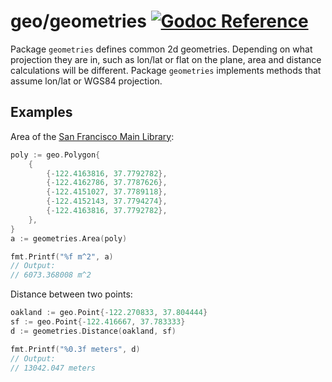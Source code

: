 # geo/geometries [![Godoc Reference](https://pkg.go.dev/badge/github.com/pchchv/geo)](https://pkg.go.dev/github.com/pchchv/geo/geometries)

Package `geometries` defines common 2d geometries.
Depending on what projection they are in,
such as lon/lat or flat on the plane,
area and distance calculations will be different.
Package `geometries` implements methods that assume lon/lat or WGS84 projection.

## Examples

Area of the [San Francisco Main Library](https://www.openstreetmap.org/way/24446086):

```go
poly := geo.Polygon{
	{
		{-122.4163816, 37.7792782},
		{-122.4162786, 37.7787626},
		{-122.4151027, 37.7789118},
		{-122.4152143, 37.7794274},
		{-122.4163816, 37.7792782},
	},
}
a := geometries.Area(poly)

fmt.Printf("%f m^2", a)
// Output:
// 6073.368008 m^2
```

Distance between two points:

```go
oakland := geo.Point{-122.270833, 37.804444}
sf := geo.Point{-122.416667, 37.783333}
d := geometries.Distance(oakland, sf)

fmt.Printf("%0.3f meters", d)
// Output:
// 13042.047 meters
```